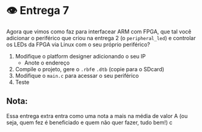 # 👁 Entrega 7

Agora que vimos como faz para interfacear ARM com FPGA, que tal você
adicionar o periférico que criou na entrega 2 (o `peripheral_led`) e
controlar os LEDs da FPGA via Linux com o seu próprio periférico?

1. Modifique o platform designer adicionando o seu IP
   - Anote o endereço 
1. Compile o projeto, gere o `.rbf`e `.dtb` (copie para o SDcard)
1. Modifique o `main.c` para acessar o seu periférico
1. Teste

## Nota:

Essa entrega extra entra como uma nota a mais na média de valor A (ou seja, quem
fez é beneficiado e quem não quer fazer, tudo bem!)
c
